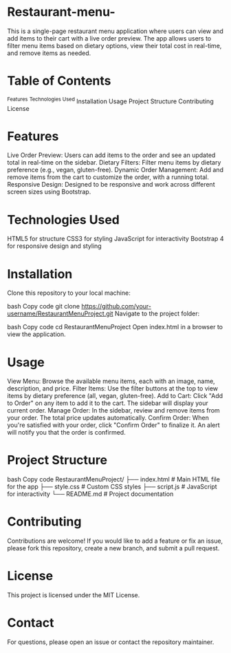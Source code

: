 # Restaurant-menu-

This is a single-page restaurant menu application where users can view and add items to their cart with a live order preview. The app allows users to filter menu items based on dietary options, view their total cost in real-time, and remove items as needed.



# Table of Contents
<sup>Features</sup>
<sup>Technologies Used</sup>
Installation
Usage
Project Structure
Contributing
License


# Features
Live Order Preview: Users can add items to the order and see an updated total in real-time on the sidebar.
Dietary Filters: Filter menu items by dietary preference (e.g., vegan, gluten-free).
Dynamic Order Management: Add and remove items from the cart to customize the order, with a running total.
Responsive Design: Designed to be responsive and work across different screen sizes using Bootstrap.


# Technologies Used
HTML5 for structure
CSS3 for styling
JavaScript for interactivity
Bootstrap 4 for responsive design and styling


# Installation
Clone this repository to your local machine:

bash
Copy code
git clone https://github.com/your-username/RestaurantMenuProject.git
Navigate to the project folder:

bash
Copy code
cd RestaurantMenuProject
Open index.html in a browser to view the application.


# Usage
View Menu: Browse the available menu items, each with an image, name, description, and price.
Filter Items: Use the filter buttons at the top to view items by dietary preference (all, vegan, gluten-free).
Add to Cart: Click "Add to Order" on any item to add it to the cart. The sidebar will display your current order.
Manage Order: In the sidebar, review and remove items from your order. The total price updates automatically.
Confirm Order: When you're satisfied with your order, click "Confirm Order" to finalize it. An alert will notify you that the order is confirmed.


# Project Structure
bash
Copy code
RestaurantMenuProject/
├── index.html        # Main HTML file for the app
├── style.css         # Custom CSS styles
├── script.js         # JavaScript for interactivity
└── README.md         # Project documentation

# Contributing
Contributions are welcome! If you would like to add a feature or fix an issue, please fork this repository, create a new branch, and submit a pull request.

# License
This project is licensed under the MIT License.

# Contact
For questions, please open an issue or contact the repository maintainer.

